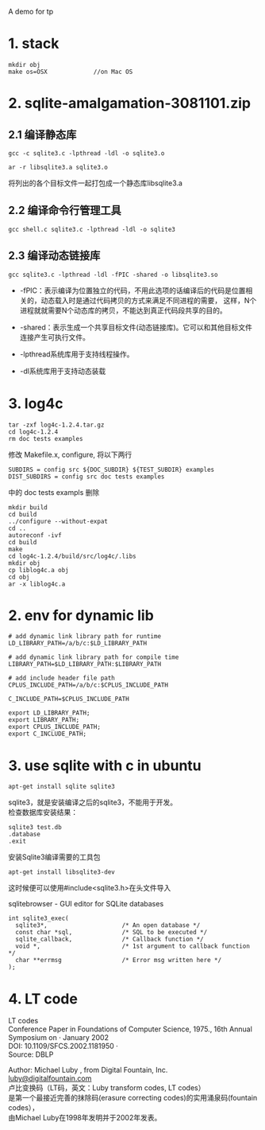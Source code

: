 A demo for tp
# 1. stack
```
mkdir obj
make os=OSX             //on Mac OS
```

# 2. sqlite-amalgamation-3081101.zip

## 2.1 编译静态库

```
gcc -c sqlite3.c -lpthread -ldl -o sqlite3.o

ar -r libsqlite3.a sqlite3.o
```
将列出的各个目标文件一起打包成一个静态库libsqlite3.a

## 2.2  编译命令行管理工具
```
gcc shell.c sqlite3.c -lpthread -ldl -o sqlite3
```

## 2.3 编译动态链接库

```
gcc sqlite3.c -lpthread -ldl -fPIC -shared -o libsqlite3.so
```


- -fPIC：表示编译为位置独立的代码，不用此选项的话编译后的代码是位置相关的，动态载入时是通过代码拷贝的方式来满足不同进程的需要， 这样，N个进程就就需要N个动态库的拷贝，不能达到真正代码段共享的目的。

- -shared：表示生成一个共享目标文件(动态链接库)。它可以和其他目标文件连接产生可执行文件。

- -lpthread系统库用于支持线程操作。

- -dl系统库用于支持动态装载


# 3. log4c

```
tar -zxf log4c-1.2.4.tar.gz
cd log4c-1.2.4
rm doc tests examples
```
修改 Makefile.x, configure, 将以下两行
```
SUBDIRS = config src ${DOC_SUBDIR} ${TEST_SUBDIR} examples
DIST_SUBDIRS = config src doc tests examples
```
中的 doc tests exampls 删除
```
mkdir build
cd build
../configure --without-expat
cd ..
autoreconf -ivf 
cd build
make
cd log4c-1.2.4/build/src/log4c/.libs
mkdir obj
cp liblog4c.a obj
cd obj
ar -x liblog4c.a
```

# 2. env for dynamic lib  

```
# add dynamic link library path for runtime
LD_LIBRARY_PATH=/a/b/c:$LD_LIBRARY_PATH

# add dynamic link library path for compile time
LIBRARY_PATH=$LD_LIBRARY_PATH:$LIBRARY_PATH

# add include header file path 
CPLUS_INCLUDE_PATH=/a/b/c:$CPLUS_INCLUDE_PATH

C_INCLUDE_PATH=$CPLUS_INCLUDE_PATH

export LD_LIBRARY_PATH;
export LIBRARY_PATH;
export CPLUS_INCLUDE_PATH;
export C_INCLUDE_PATH;
```
# 3. use sqlite with c in ubuntu

```
apt-get install sqlite sqlite3
```
sqlite3，就是安装编译之后的sqlite3，不能用于开发。  
检查数据库安装结果：  
```
sqlite3 test.db
.database
.exit
```
安装Sqlite3编译需要的工具包  
```
apt-get install libsqlite3-dev
```
这时候便可以使用#include<sqlite3.h>在头文件导入  

sqlitebrowser - GUI editor for SQLite databases

```
int sqlite3_exec(
  sqlite3*,                     /* An open database */
  const char *sql,              /* SQL to be executed */
  sqlite_callback,              /* Callback function */
  void *,                       /* 1st argument to callback function */
  char **errmsg                 /* Error msg written here */
);
```

# 4. LT code 

LT codes  
Conference Paper in Foundations of Computer Science, 1975., 16th Annual Symposium on · January 2002  
DOI: 10.1109/SFCS.2002.1181950 ·  
Source: DBLP

Author: Michael Luby , from Digital Fountain, Inc.   
luby@digitalfountain.com  
卢比变换码（LT码，英文：Luby transform codes, LT codes）  
是第一个最接近完善的抹除码(erasure correcting codes)的实用涌泉码(fountain codes），  
由Michael Luby在1998年发明并于2002年发表。
